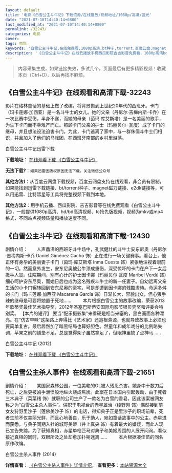 ```yaml
---
layout: default
title: '电影《白雪公主斗牛记》下载资源/在线播放/视频地址/1080p/高清/蓝光'
date: "2021-07-10T14:40:14+0800"
last_modified_at: "2021-07-10T14:40:14+0800"
permalink: /32243/
categories: 电影
cover:
tags: 电影
keywords: '白雪公主斗牛记,在线免费看,1080p高清,bt种子,torrent,百度云盘,magnet,磁力链,迅雷下载资源'
description: '《白雪公主斗牛记》在线云播放手机西瓜影院吉吉影音免费看，1080p高清bd/hd未删减完整版和tc抢先枪版，mkv/mp4格式，附带bt/torrent种子、magnet/磁力链、百度云盘、网盘资源迅雷下载链接'
---
```


>内容采集生成，如果链接失效，多试几个，页面最后有更多精彩视频！收藏本页（Ctrl+D)，以后再找不麻烦。


## 《白雪公主斗牛记》在线观看和高清下载-32243

影片在格林童话的基础上做了改编，将背景搬到上世纪20年代的西班牙。卡门（玛卡莲娜·加西亚）是一名斗牛士的女儿。她的父亲（丹尼尔&middot;吉梅内斯·卡乔）在一次比赛中受伤，半身不遂，而她的母亲（茵玛·库艾斯塔）是一名美丽的歌手，为生下卡门而不幸难产而亡。照顾卡门父亲的护士（玛丽贝尔&middot; 瓦度）成了卡门的继母，并且想法设法迫害卡门。为此，卡门逃离了家中，与一群侏儒斗牛士们相识，并且加入了他们的马戏团，在西班牙南部的乡村里游荡。<span class="Apple-converted-space">


白雪公主斗牛记迅雷下载

**下载地址**： [在线观看下载 《白雪公主斗牛记》](https://www.993dy.com//vod-detail-id-16451.html) 


**无法下载?**：`如果迅雷因版权原因无法下载，关注微信公众号 `

**其他方法1**：从百度云网盘下载视频，百度云网盘支持在线观看，非会员有限制，如果能找到迅雷下载链接、bt/torrent种子、magnet磁力链接、e2dk链接等，可以用迅雷、比特彗星等工具将完整视频下载到本地。

**其他方法2**：用手机云播、西瓜影院、吉吉影音等在线免费观看《白雪公主斗牛记》，一般提供1080p高清、hd/bd高清视频、tc抢先版视频，视频为mkv或mp4格式，不同站点视频质量和播放速度不同。


## 《白雪公主斗牛记》在线观看和高清下载-12430

剧情介绍：　　人声鼎沸的西班牙斗牛场中，孔武健壮的斗牛士安东尼奥（丹尼尔·吉梅内斯·卡乔 Daniel Giménez Cacho 饰）正在进行一场关键赛事。看台上，他正怀有身孕的美丽妻子卡门（茵玛·库艾斯塔 Inma Cuesta 饰）紧张地注视着眼前的一切。然而意外发生，安东尼奥被公牛顶成重伤，深受惊吓的卡门在产下一女后撒手人寰。住院期间，别有心计的护士因卡娜（玛丽贝尔·瓦度 Maribel Verdú 饰）细心呵护安东尼奥，而她日后也成为这名残疾斗牛士的新一任妻子。自幼远离父亲生活的小卡门辗转回到安东尼奥的豪宅，可是却遭到因卡娜的残酷虐待。命运多舛的卡门（玛卡莲娜·加西亚 Macarena García 饰）日渐长大，容貌出众，但心狠手辣的继母是可要将她置于死地……  　　本片根据白雪公主的故事改编，荣获2013年歌蒂奖最佳艺术指导奖，2012年圣塞巴斯蒂安国际电影节银贝壳奖和评委会特别奖。 【本片的短评】 要当“配乐摄影集”来看硬是相当来塞的，黑白画面各种漂亮。在“仿古早味”这条路上奔得比《艺术家》还追根溯源，也就导致故事上必须也要简单复古。最后居然加了暗黑结局也算好胆色。然童年和成年戏分的比例略失调，苹果之前的铺垫不足，总是觉得架子虽然拿足了，但眼神里缺了点神马......


白雪公主斗牛记 (2012)

**下载地址**： [在线观看下载 《白雪公主斗牛记》](https://www.btbtdy.me/btdy/dy6938.html) 


## 《白雪公主杀人事件》在线观看和高清下载-21651

剧情介绍：　　某国家森林公园，一位美艳的OL被人残忍杀害。她身中十数刀后死亡，之后更被凶手泄愤般地纵火烧成焦炭。此案在日本国内引起轰动，由于死者三木典子（菜菜绪 饰）就职的公司生产了一款名为白雪的香皂，因此该案被网友称之为“白雪公主杀人事件”。供职于电视台的赤星雄治（绫野刚 饰）偶然接到前女友狩野里沙子（莲佛美沙子 饰）的电话，得知典子正是里沙子的职场前辈，死者生前不仅美丽光鲜，而且心地善良，乐于助人，宛如童话故事中的公主。赤星进而获悉，与典子同期入社的城野美姬（井上真央 饰）有着最大的嫌疑，而此人现已宣告失踪。为了获知真相，赤星单枪匹马对典子和美姬周围的人展开问询。看似接近真相的同时，双眼所及之处却愈加扑朔迷离……  　　本片根据凑佳苗的同名原作改编。


白雪公主杀人事件 (2014)

**详情查看**： [《白雪公主杀人事件》详情介绍](/movie/21651/)， **查看更多**：[本站资源大全](/movie/t/all/)

